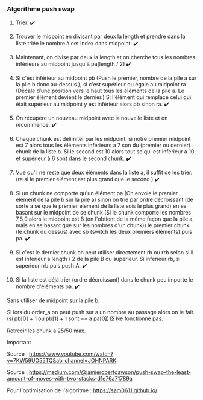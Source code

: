 ### Algorithme push swap

1. Trier. ✔️

2. Trouver le midpoint en divisant par deux la length et prendre dans la liste triée le nombre à cet index dans midpoint. ✔️
   
3. Maintenant, on divise par deux la length et on cherche tous les nombres inférieurs au midpoint jusqu'à pa[length / 2] ✔️
   
4. Si c'est inférieur au midpoint pb (Push le premier, nombre de la pile a sur la pile b donc au-dessus.), si c'est supérieur ou égale au midpoint ra (Décale d’une position vers le haut tous les éléments de la pile a. Le premier élément devient le dernier.)
Si l'élément qui remplace celui qui était supérieur au midpoint y est inférieur alors pb sinon ra. ✔️

5. On récupère un nouveau midpoint avec la nouvelle liste et on recommence. ✔️

6. Chaque chunk est délimiter par les midpoint, si notre premier midpoint est 7 alors tous les éléments inférieurs a 7 son du (premier ou dernier) chunk de la liste b. Si le second est 10 alors tout se qui est inférieur a 10 et supérieur à 6 sont dans le second chunk. ✔️

7. Vue qu'il ne reste que deux éléments dans la liste a, il suffit de les trier.
(ra si le premier élément est plus grand que le second.) ✔️

8. Si un chunk ne comporte qu'un élément pa (On envoie le premier element de la pile b sur la pile a) sinon on trie par ordre décroissant (de sorte a se que le premier element de la liste sois le plus grand) en se basant sur le midpoint de se chunk (Si le chunk comporte les nombres 7,8,9 alors le midpoint est 8 (on l'obtient de la même façon que la pile a, mais en se basant que sur les nombres d'un chunk)) le premier chunk (le chunk du dessus) avec sb (switch les deux premiers éléments) puis pa. ✔️

9. Si c'est le dernier chunk on peut utiliser directement rb ou rrb selon si il est inferieur a length / 2 de la pile B ou superieur. Si inferieur rb, si superieur rrb puis push A. ✔️

10. Si la liste est déjà trier (ordre décroissant) dans le chunk peu importe le nombre d'éléments pa. ✔️

Sans utiliser de midpoint sur la pile b.

Si lors du order_a on peut push sur a un nombre au passage alors on le fait. (si pb[0] + 1 ou pb[1] + 1 sont == a pa[0]) ❎ Ne fonctionne pas.

Retrecir les chunk a 25/50 max.

> [!IMPORTANT]
> Source : https://www.youtube.com/watch?v=7KW59UO55TQ&ab_channel=JOHNPARK
> 
> Source : https://medium.com/@jamierobertdawson/push-swap-the-least-amount-of-moves-with-two-stacks-d1e76a71789a
>
> Pour l'optimisation de l'algoritme : https://sam0611.github.io/
